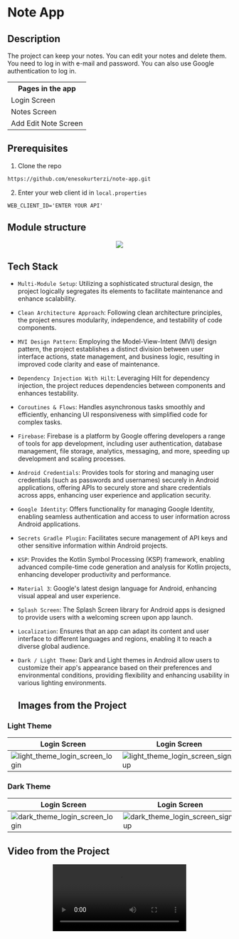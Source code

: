 # Note App

Description
-------------

<p> The project can keep your notes. You can edit your notes and delete them. You need to log in with e-mail and password. You can also use Google authentication to log in. <p>

<table align="center">
  <tr>
    <th>Pages in the app</th>
  </tr>
  <tr>
    <td>Login Screen</td>
  </tr>
  <tr>
    <td>Notes Screen</td>
  </tr>
  <tr>
    <td>Add Edit Note Screen</td>
  </tr>
</table>

## Prerequisites

1. Clone the repo

```sh
https://github.com/enesokurterzi/note-app.git
```

2. Enter your web client id in `local.properties`

```JS
WEB_CLIENT_ID='ENTER YOUR API'
```

## Module structure

<div align="center">
	<img src="https://github.com/enesokurterzi/note-app/assets/113862251/cbd56dd2-76aa-4098-a63e-aa7361b3fbce">
</div>

## Tech Stack

- `Multi-Module Setup`: Utilizing a sophisticated structural design, the project logically segregates its elements to facilitate maintenance and enhance scalability.
- `Clean Architecture Approach`: Following clean architecture principles, the project ensures modularity, independence, and testability of code components.
- `MVI Design Pattern`: Employing the Model-View-Intent (MVI) design pattern, the project establishes a distinct division between user interface actions, state management, and business logic, resulting in improved code clarity and ease of maintenance.
- `Dependency Injection With Hilt`: Leveraging Hilt for dependency injection, the project reduces dependencies between components and enhances testability.
- `Coroutines & Flows`: Handles asynchronous tasks smoothly and efficiently, enhancing UI responsiveness with simplified code for complex tasks.
- `Firebase`: Firebase is a platform by Google offering developers a range of tools for app development, including user authentication, database management, file storage, analytics, messaging, and more, speeding up development and scaling processes.
- `Android Credentials`: Provides tools for storing and managing user credentials (such as passwords and usernames) securely in Android applications, offering APIs to securely store and share credentials across apps, enhancing user experience and application security.
- `Google Identity`: Offers functionality for managing Google Identity, enabling seamless authentication and access to user information across Android applications.
- `Secrets Gradle Plugin`: Facilitates secure management of API keys and other sensitive information within Android projects.
- `KSP`: Provides the Kotlin Symbol Processing (KSP) framework, enabling advanced compile-time code generation and analysis for Kotlin projects, enhancing developer productivity and performance.
- `Material 3`: Google's latest design language for Android, enhancing visual appeal and user experience.
- `Splash Screen`: The Splash Screen library for Android apps is designed to provide users with a welcoming screen upon app launch.
- `Localization`: Ensures that an app can adapt its content and user interface to different languages and regions, enabling it to reach a diverse global audience.
- `Dark / Light Theme`: Dark and Light themes in Android allow users to customize their app's appearance based on their preferences and environmental conditions, providing flexibility and enhancing usability in various lighting environments.


  ## Images from the Project

### Light Theme

| Login Screen | Login Screen | Notes Screen | Add Edit Note Screen |
| ----------- | ---------------- | ---------------- | ---------------- |
| ![light_theme_login_screen_login](https://github.com/enesokurterzi/note-app/assets/113862251/91690879-e8d0-4a6b-b191-9922cac425ca) | ![light_theme_login_screen_sign_up](https://github.com/enesokurterzi/note-app/assets/113862251/330bed65-29c5-4709-abd9-d7458fe94d1c) | ![light_theme_notes_screen](https://github.com/enesokurterzi/note-app/assets/113862251/49b64359-9cdf-4396-98ec-ab752ed6cb4c) | ![light_theme_add_edit_note_screen](https://github.com/enesokurterzi/note-app/assets/113862251/74adbf20-438b-4824-8565-87ce70184323)

### Dark Theme

| Login Screen | Login Screen | Notes Screen | Add Edit Note Screen |
| ----------- | ---------------- | ---------------- | ---------------- |
| ![dark_theme_login_screen_login](https://github.com/enesokurterzi/note-app/assets/113862251/aa63d3d6-da71-4a37-9d1c-9fab65ef5275) | ![dark_theme_login_screen_sign_up](https://github.com/enesokurterzi/note-app/assets/113862251/b13d5a46-eaa8-467e-bb12-77d955b2d70e) | ![dark_theme_notes_screen](https://github.com/enesokurterzi/note-app/assets/113862251/6f0157a8-1150-4f71-af86-bccda171aac9) | ![dark_theme_add_edit_note_screen](https://github.com/enesokurterzi/note-app/assets/113862251/d1079741-1c06-4521-9eda-51d69944a2f9)

## Video from the Project

<div align="center">
	<video src="https://github.com/enesokurterzi/note-app/assets/113862251/0e7b7b74-9af0-4815-92ac-f4f57e7db4f2">
</div>
